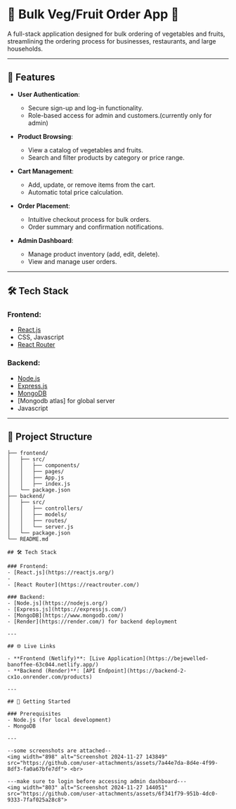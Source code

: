 # 🌽 Bulk Veg/Fruit Order App 🥦

A full-stack application designed for bulk ordering of vegetables and fruits, streamlining the ordering process for businesses, restaurants, and large households.  

---

## 🚀 Features

- **User Authentication**:  
  - Secure sign-up and log-in functionality.  
  - Role-based access for admin and customers.(currently only for admin)

- **Product Browsing**:  
  - View a catalog of vegetables and fruits.  
  - Search and filter products by category or price range.

- **Cart Management**:  
  - Add, update, or remove items from the cart.  
  - Automatic total price calculation.

- **Order Placement**:  
  - Intuitive checkout process for bulk orders.  
  - Order summary and confirmation notifications.

- **Admin Dashboard**:  
  - Manage product inventory (add, edit, delete).  
  - View and manage user orders.

---

## 🛠 Tech Stack

### Frontend:
- [React.js](https://reactjs.org/)  
- CSS, Javascript
- [React Router](https://reactrouter.com/)  

### Backend:
- [Node.js](https://nodejs.org/)  
- [Express.js](https://expressjs.com/)  
- [MongoDB](https://www.mongodb.com/)
- [Mongodb atlas] for global server
- Javascript
---

## 📂 Project Structure

```plaintext
├── frontend/
│   ├── src/
│   │   ├── components/
│   │   ├── pages/
│   │   ├── App.js
│   │   ├── index.js
│   └── package.json
├── backend/
│   ├── src/
│   │   ├── controllers/
│   │   ├── models/
│   │   ├── routes/
│   │   └── server.js
│   └── package.json
└── README.md

## 🛠 Tech Stack

### Frontend:
- [React.js](https://reactjs.org/)  
- 
- [React Router](https://reactrouter.com/)  

### Backend:
- [Node.js](https://nodejs.org/)  
- [Express.js](https://expressjs.com/)  
- [MongoDB](https://www.mongodb.com/)  
- [Render](https://render.com/) for backend deployment  

---

## 🌐 Live Links

- **Frontend (Netlify)**: [Live Application](https://bejewelled-banoffee-63c044.netlify.app/)  
- **Backend (Render)**: [API Endpoint](https://backend-2-cx1o.onrender.com/products)  

---

## 🚀 Getting Started

### Prerequisites
- Node.js (for local development)  
- MongoDB  

---

--some screenshots are attached--
<img width="898" alt="Screenshot 2024-11-27 143849" src="https://github.com/user-attachments/assets/7a44e7da-8d4e-4f99-8df3-fa0a67bfe7df"> <br>

---make sure to login before accessing admin dashboard---
<img width="803" alt="Screenshot 2024-11-27 144051" src="https://github.com/user-attachments/assets/6f341f79-951b-4dc0-9333-7faf025a28c8">


